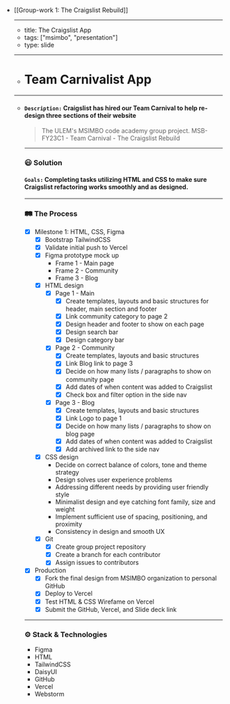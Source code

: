 - [[Group-work 1: The Craigslist Rebuild]]
	- ---
	- title: The Craigslist App
	- tags: ["msimbo", "presentation"]
	- type: slide
	- ---
	- # Team Carnivalist App
	- ---
	- <!-- A Screenshot of a section of the App) -- >
	- ![A Screenshot of a section of the App](https://i.imgur.com/raMU5TC.png)
	- ---
	- ### 🤔 Problem
	  <!-- Share a brief detail on the problem you're trying to solve) -->
	  #### `Description:` Craigslist has hired our Team Carnival to help re-design three sections of their website
	  >The ULEM's MSIMBO code academy group project. MSB-FY23C1 - Team Carnival - The Craigslist Rebuild
	  
	  ---
	  
	  ### 😃 Solution
	  <!-- Share your brief solution to this problem, your description should be non-technical) -->
	  #### `Goals:` Completing tasks utilizing HTML and CSS to make sure Craigslist refactoring works smoothly and as designed.
	  
	  ---
	  
	  ### 🛤️ The Process
	  <!-- itemized the key parts of your process for building this app (framed around the milestones) -->
	  - [x] Milestone 1: HTML, CSS, Figma  
	     - [x] Bootstrap TailwindCSS  
	     - [x] Validate initial push to Vercel  
	     - [x] Figma prototype mock up  
	        - Frame 1 - Main page  
	        - Frame 2 - Community  
	        - Frame 3 - Blog  
	     - [x] HTML design  
	        - [x] Page 1 - Main  
	           - [x] Create templates, layouts and basic structures for header, main section and footer  
	           - [x] Link community category to page 2  
	           - [x] Design header and footer to show on each page  
	           - [x] Design search bar
	           - [x] Design category bar
	        - [x] Page 2 - Community  
	           - [x] Create templates, layouts and basic structures  
	           - [x] Link Blog link to page 3  
	           - [x] Decide on how many lists / paragraphs to show on community page  
	           - [x] Add dates of when content was added to Craigslist  
	           - [x] Check box and filter option in the side nav  
	        - [x] Page 3 - Blog  
	           - [x] Create templates, layouts and basic structures  
	           - [x] Link Logo to page 1  
	           - [x] Decide on how many lists / paragraphs to show on blog page  
	           - [x] Add dates of when content was added to Craigslist  
	           - [x] Add archived link to the side nav  
	     - [x] CSS design  
	        - Decide on correct balance of colors, tone and theme strategy  
	        - Design solves user experience problems  
	        - Addressing different needs by providing user friendly style  
	        - Minimalist design and eye catching font family, size and weight  
	        - Implement sufficient use of spacing, positioning, and proximity  
	        - Consistency in design and smooth UX  
	     - [x] Git
	        - [x] Create group project repository
	        - [x] Create a branch for each contributor
	        - [x] Assign issues to contributors
	  - [x] Production 
	     - [x] Fork the final design from MSIMBO organization to personal GitHub
	     - [x] Deploy to Vercel
	     - [x] Test HTML & CSS Wirefame on Vercel
	     - [x] Submit the GitHub, Vercel, and Slide deck link
	  
	  ---
	  
	  <!-- itemized the techologies your used -->
	  ### ⚙️ Stack & Technologies
	  - Figma
	  - HTML
	  - TailwindCSS
	  - DaisyUI
	  - GitHub
	  - Vercel
	  - Webstorm